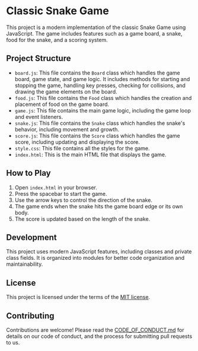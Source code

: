 # Classic Snake Game

This project is a modern implementation of the classic Snake Game using JavaScript. The game includes features such as a game board, a snake, food for the snake, and a scoring system.

## Project Structure

- `board.js`: This file contains the `Board` class which handles the game board, game state, and game logic. It includes methods for starting and stopping the game, handling key presses, checking for collisions, and drawing the game elements on the board.
- `food.js`: This file contains the `Food` class which handles the creation and placement of food on the game board.
- `game.js`: This file contains the main game logic, including the game loop and event listeners.
- `snake.js`: This file contains the `Snake` class which handles the snake's behavior, including movement and growth.
- `score.js`: This file contains the `Score` class which handles the game score, including updating and displaying the score.
- `style.css`: This file contains all the styles for the game.
- `index.html`: This is the main HTML file that displays the game.

## How to Play

1. Open `index.html` in your browser.
2. Press the spacebar to start the game.
3. Use the arrow keys to control the direction of the snake.
4. The game ends when the snake hits the game board edge or its own body.
5. The score is updated based on the length of the snake.

## Development

This project uses modern JavaScript features, including classes and private class fields. It is organized into modules for better code organization and maintainability.

## License

This project is licensed under the terms of the [MIT license](LICENSE).

## Contributing

Contributions are welcome! Please read the [CODE_OF_CONDUCT.md](CODE_OF_CONDUCT.md) for details on our code of conduct, and the process for submitting pull requests to us.
